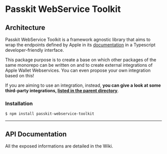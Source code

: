 # Passkit WebService Toolkit

## Architecture

Passkit WebService Toolkit is a framework agnostic library that aims to wrap the endpoints defined by Apple in its [documentation](https://developer.apple.com/documentation/walletpasses/adding_a_web_service_to_update_passes) in a Typescript developer-friendly interface.

This package purpose is to create a base on which other packages of the same monorepo can be written on and to create external integrations of Apple Wallet Webservices. You can even propose your own integration based on this!

If you are aiming to use an integration, instead, **you can give a look at some third-party integrations, [listed in the parent directory](../)**.

### Installation

```sh
$ npm install passkit-webservice-toolkit
```

---

## API Documentation

All the exposed informations are detailed in the Wiki.
